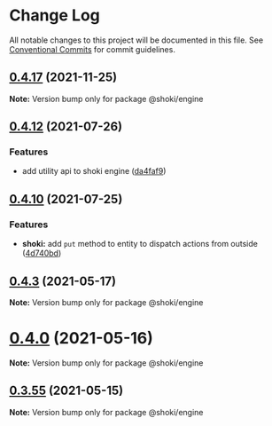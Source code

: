 # Change Log

All notable changes to this project will be documented in this file.
See [Conventional Commits](https://conventionalcommits.org) for commit guidelines.

## [0.4.17](https://github.com/Jameskmonger/creature-chess/compare/v0.4.16...v0.4.17) (2021-11-25)

**Note:** Version bump only for package @shoki/engine

## [0.4.12](https://github.com/Jameskmonger/creature-chess/compare/v0.4.10...v0.4.12) (2021-07-26)

### Features

- add utility api to shoki engine ([da4faf9](https://github.com/Jameskmonger/creature-chess/commit/da4faf9e933e05f1af71a01f7f0d5878c7b93648))

## [0.4.10](https://github.com/Jameskmonger/creature-chess/compare/v0.4.9...v0.4.10) (2021-07-25)

### Features

- **shoki:** add `put` method to entity to dispatch actions from outside ([4d740bd](https://github.com/Jameskmonger/creature-chess/commit/4d740bd7a1d1702f9205a31689d84f330950036d))

## [0.4.3](https://github.com/Jameskmonger/creature-chess/compare/v0.4.2...v0.4.3) (2021-05-17)

**Note:** Version bump only for package @shoki/engine

# [0.4.0](https://github.com/Jameskmonger/creature-chess/compare/v0.3.56...v0.4.0) (2021-05-16)

**Note:** Version bump only for package @shoki/engine

## [0.3.55](https://github.com/Jameskmonger/creature-chess/compare/v0.3.53...v0.3.55) (2021-05-15)

**Note:** Version bump only for package @shoki/engine
